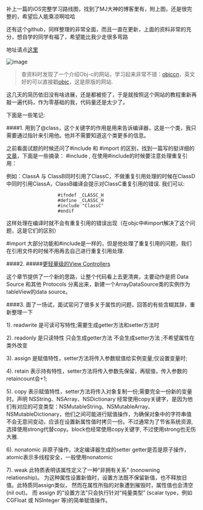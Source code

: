  
补上一篇的iOS完整学习路线图，找到了MJ大神的博客里有，附上图，还是很完整的，希望后人能乘凉啊哈哈

还有这个github，同样整理的非常全面，而且一直在更新，上面的资料非常的充分，想自学的同学有福了，希望能比我少走很多弯路

地址请点[这里](https://github.com/Aufree/trip-to-iOS)

![image](http://images.cnitblog.com/blog/497279/201302/26111059-643c680399f0463e80d6cc7e8a51aeb8.png)

>查资料时发现了一个介绍Obj-c的网站，学习起来非常不错：[objccn](http://objccn.io)，英文好的可以直接戳[objc](https://www.objc.io/issues/)，这是原版的网站.

这几天的简历依旧没有啥进展，还是都被拒了，于是就按照这个网站的教程重新再敲一遍代码，作为零基础的我，代码量还是太少了。

下面是一些笔记:


####1.
用到了@class，这个关键字的作用是用来告诉编译器，这是一个类，我只需要通过指针来引用他。他并不需要知道这个类更多的信息。

之前看面试题的时候还问了#include 和 #import 的区别，找到一篇写的挺详细的[文章](http://fei263.blog.163.com/blog/static/927937242012219103649197/)，下面是一些摘录：
  #include , 在使用#include的时候要注意处理重复引用：
   
  例如：ClassA 与 ClassB同时引用了ClassC，不做重复引用处理的时候在ClassD中同时引用ClassA，ClassB编译会提示对ClassC重复引用的错误.
         我们可以:

                       #ifndef _CLASSC_H
                       #define _CLASSC_H
                       #include "ClassC"
                       #endif
 这样处理在编译时就不会有重复引用的错误出现（在objc中#import解决了这个问题，这是它们的区别）
 
  #import 大部分功能和#include是一样的，但是他处理了重复引用的问题，我们在引用文件的时候不用再去自己进行重复引用处理.
  

####2.
#####[更轻量级的View Controllers](http://objccn.io/issue-1/)
   
   这个章节提供了一个新的思路，让整个代码看上去更清爽，主要动作是把 Data Source 和其他 Protocols 分离出来，新建一个ArrayDataSource类的实例作为tableView的data source。
   
####3.
面了一场试，面试官问了很多关于属性的问题，回答的有些含糊其辞，重新整理一下

1). readwrite 是可读可写特性;需要生成getter方法和setter方法时

2). readonly 是只读特性 只会生成getter方法 不会生成setter方法 ;不希望属性在类外改变

3). assign 是赋值特性，setter方法将传入参数赋值给实例变量;仅设置变量时;

4). retain 表示持有特性，setter方法将传入参数先保留，再赋值，传入参数的retaincount会+1;

5). copy 表示赋值特性，setter方法将传入对象复制一份;需要完全一份新的变量时。声明 NSString、NSArray、NSDictionary 经常使用copy关键字，是因为他们有对应的可变类型：NSMutableString、NSMutableArray、NSMutableDictionary，他们之间可能进行赋值操作，为确保对象中的字符串值不会无意间变动，应该在设置新属性值时拷贝一份。不过通常为了节省系统资源,选择使用strong代替copy。block也经常使用copy关键字, 不过使用strong也无伤大雅.

6). nonatomic 非原子操作，决定编译器生成的setter getter是否是原子操作，atomic表示多线程安全，一般使用nonatomic

7). weak 此特质表明该属性定义了一种“非拥有关系” (nonowning relationship)。
为这种属性设置新值时，设置方法既不保留新值，也不释放旧值。此特质同assign类似， 
然而在属性所指的对象遭到摧毁时，属性值也会清空(nil out)。 而 assign 的“设置方法”只会执行针对“纯量类型” (scalar type，例如 CGFloat 或 NSlnteger 等)的简单赋值操作。
   
   
